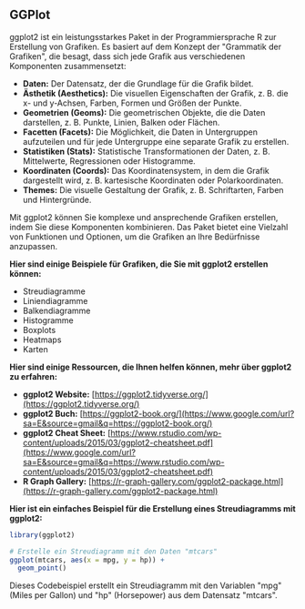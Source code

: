 ## GGPlot

ggplot2 ist ein leistungsstarkes Paket in der Programmiersprache R zur Erstellung von Grafiken. Es basiert auf dem Konzept der "Grammatik der Grafiken", die besagt, dass sich jede Grafik aus verschiedenen Komponenten zusammensetzt:

  * **Daten:** Der Datensatz, der die Grundlage für die Grafik bildet.
  * **Ästhetik (Aesthetics):** Die visuellen Eigenschaften der Grafik, z. B. die x- und y-Achsen, Farben, Formen und Größen der Punkte.
  * **Geometrien (Geoms):** Die geometrischen Objekte, die die Daten darstellen, z. B. Punkte, Linien, Balken oder Flächen.
  * **Facetten (Facets):** Die Möglichkeit, die Daten in Untergruppen aufzuteilen und für jede Untergruppe eine separate Grafik zu erstellen.
  * **Statistiken (Stats):** Statistische Transformationen der Daten, z. B. Mittelwerte, Regressionen oder Histogramme.
  * **Koordinaten (Coords):** Das Koordinatensystem, in dem die Grafik dargestellt wird, z. B. kartesische Koordinaten oder Polarkoordinaten.
  * **Themes:** Die visuelle Gestaltung der Grafik, z. B. Schriftarten, Farben und Hintergründe.

Mit ggplot2 können Sie komplexe und ansprechende Grafiken erstellen, indem Sie diese Komponenten kombinieren. Das Paket bietet eine Vielzahl von Funktionen und Optionen, um die Grafiken an Ihre Bedürfnisse anzupassen.

**Hier sind einige Beispiele für Grafiken, die Sie mit ggplot2 erstellen können:**

  * Streudiagramme
  * Liniendiagramme
  * Balkendiagramme
  * Histogramme
  * Boxplots
  * Heatmaps
  * Karten

**Hier sind einige Ressourcen, die Ihnen helfen können, mehr über ggplot2 zu erfahren:**

  * **ggplot2 Website:** [https://ggplot2.tidyverse.org/](https://ggplot2.tidyverse.org/)
  * **ggplot2 Buch:** [https://ggplot2-book.org/](https://www.google.com/url?sa=E&source=gmail&q=https://ggplot2-book.org/)
  * **ggplot2 Cheat Sheet:** [https://www.rstudio.com/wp-content/uploads/2015/03/ggplot2-cheatsheet.pdf](https://www.google.com/url?sa=E&source=gmail&q=https://www.rstudio.com/wp-content/uploads/2015/03/ggplot2-cheatsheet.pdf)
  * **R Graph Gallery:** [https://r-graph-gallery.com/ggplot2-package.html](https://r-graph-gallery.com/ggplot2-package.html)

**Hier ist ein einfaches Beispiel für die Erstellung eines Streudiagramms mit ggplot2:**

```r
library(ggplot2)

# Erstelle ein Streudiagramm mit den Daten "mtcars"
ggplot(mtcars, aes(x = mpg, y = hp)) +
  geom_point()
```

Dieses Codebeispiel erstellt ein Streudiagramm mit den Variablen "mpg" (Miles per Gallon) und "hp" (Horsepower) aus dem Datensatz "mtcars".
